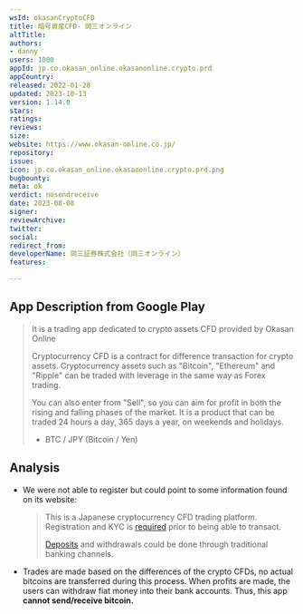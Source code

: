 ```yaml
---
wsId: okasanCryptoCFD
title: 暗号資産CFD‐ 岡三オンライン
altTitle: 
authors:
- danny
users: 1000
appId: jp.co.okasan_online.okasanonline.crypto.prd
appCountry: 
released: 2022-01-28
updated: 2023-10-13
version: 1.14.0
stars: 
ratings: 
reviews: 
size: 
website: https://www.okasan-online.co.jp/
repository: 
issue: 
icon: jp.co.okasan_online.okasanonline.crypto.prd.png
bugbounty: 
meta: ok
verdict: nosendreceive
date: 2023-08-08
signer: 
reviewArchive: 
twitter: 
social: 
redirect_from: 
developerName: 岡三証券株式会社（岡三オンライン）
features: 

---
```


## App Description from Google Play

  > It is a trading app dedicated to crypto assets CFD provided by Okasan Online
  > 
  > Cryptocurrency CFD is a contract for difference transaction for crypto assets. Cryptocurrency assets such as "Bitcoin", "Ethereum" and "Ripple" can be traded with leverage in the same way as Forex trading.
  >
  > You can also enter from "Sell", so you can aim for profit in both the rising and falling phases of the market. It is a product that can be traded 24 hours a day, 365 days a year, on weekends and holidays.
  > 
  > - BTC / JPY (Bitcoin / Yen)

## Analysis 

- We were not able to register but could point to some information found on its website:
  > This is a Japanese cryptocurrency CFD trading platform. Registration and KYC is [required](https://www.okasan-online.co.jp/crypto/products/firststep.html) prior to being able to transact. 
  >
  > [Deposits](https://www.okasan-online.co.jp/jp/stock/beginner/study01-15.html) and withdrawals could be done through traditional banking channels.

- Trades are made based on the differences of the crypto CFDs, no actual bitcoins are transferred during this process. When profits are made, the users can withdraw fiat money into their bank accounts. Thus, this app **cannot send/receive bitcoin.**
